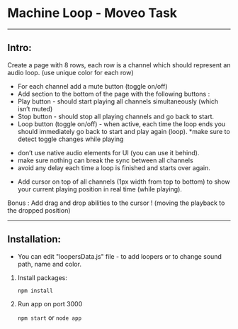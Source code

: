 # Machine Loop - Moveo Task 
***

## Intro:
Create a page with 8 rows, each row is a channel which should represent
an audio loop. (use unique color for each row)
- For each channel add a mute button (toggle on/off)
- Add section to the bottom of the page with the following buttons :
- Play button - should start playing all channels simultaneously (which
  isn’t muted)
- Stop button - should stop all playing channels and go back to start.
- Loop button (toggle on/off) - when active, each time the loop ends
  you should immediately go back to start and play again (loop).
  *make sure to detect toggle changes while playing
* don’t use native audio elements for UI (you can use it behind).
* make sure nothing can break the sync between all channels
* avoid any delay each time a loop is finished and starts over again.

- Add cursor on top of all channels (1px width from top to bottom) to show
  your current playing position in real time (while playing).

Bonus :
Add drag and drop abilities to the cursor ! (moving the playback to the
dropped position)
***

## Installation:

* You can edit "loopersData.js" file - to add loopers or to change sound path, name and color.

1. Install packages:

    <code>npm install</code>

2. Run app on port 3000

   <code>npm start</code> or <code>node app</code>
